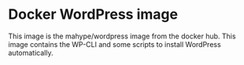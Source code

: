 # Docker WordPress image

This image is the mahype/wordpress image from the docker hub. This image contains the WP-CLI 
and some scripts to install WordPress automatically.